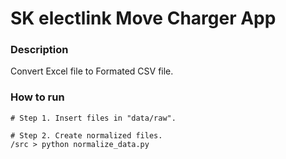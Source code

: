 # SK electlink Move Charger App

### Description

Convert Excel file to Formated CSV file.


### How to run
```
# Step 1. Insert files in "data/raw".

# Step 2. Create normalized files.
/src > python normalize_data.py 

```